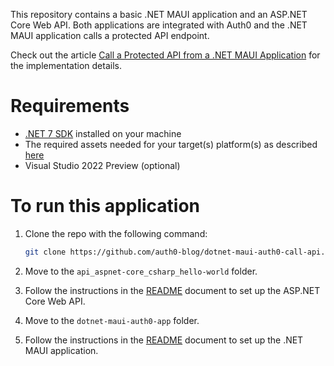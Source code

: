 This repository contains a basic .NET MAUI application and an ASP.NET Core Web API. Both applications are integrated with Auth0 and the .NET MAUI application calls a protected API endpoint.

Check out the article [Call a Protected API from a .NET MAUI Application](https://auth0.com/blog/call-protected-api-from-dotnet-maui-application/) for the implementation details.

# Requirements

- [.NET 7 SDK](https://dotnet.microsoft.com/download/dotnet/7.0) installed on your machine
- The required assets needed for your target(s) platform(s) as described [here](https://docs.microsoft.com/en-us/dotnet/maui/get-started/first-app)
- Visual Studio 2022 Preview (optional)

# To run this application

1. Clone the repo with the following command:

   ```bash
   git clone https://github.com/auth0-blog/dotnet-maui-auth0-call-api.git
   ```

2. Move to the `api_aspnet-core_csharp_hello-world` folder.

3. Follow the instructions in the [README](api_aspnet-core_csharp_hello-world/README.md) document to set up the ASP.NET Core Web API.

4. Move to the `dotnet-maui-auth0-app` folder.

5. Follow the instructions in the [README](dotnet-maui-auth0-app/README.md) document to set up the .NET MAUI application.
